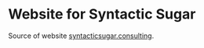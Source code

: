 # Website for Syntactic Sugar

Source of website [syntacticsugar.consulting](https://syntacticsugar.consulting).
